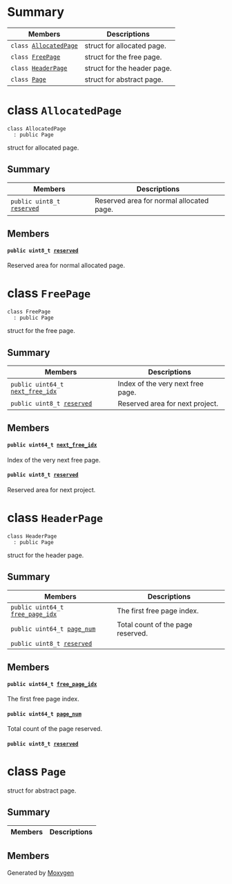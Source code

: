 # Summary

 Members                        | Descriptions                                
--------------------------------|---------------------------------------------
`class `[`AllocatedPage`](#structAllocatedPage) | struct for allocated page.
`class `[`FreePage`](#structFreePage) | struct for the free page.
`class `[`HeaderPage`](#structHeaderPage) | struct for the header page.
`class `[`Page`](#structPage) | struct for abstract page.

# class `AllocatedPage` 

```
class AllocatedPage
  : public Page
```  

struct for allocated page.

## Summary

 Members                        | Descriptions                                
--------------------------------|---------------------------------------------
`public uint8_t `[`reserved`](#structAllocatedPage_1a218bb9896e421a70a9a48cd0fc476415) | Reserved area for normal allocated page.

## Members

#### `public uint8_t `[`reserved`](#structAllocatedPage_1a218bb9896e421a70a9a48cd0fc476415) 

Reserved area for normal allocated page.

# class `FreePage` 

```
class FreePage
  : public Page
```  

struct for the free page.

## Summary

 Members                        | Descriptions                                
--------------------------------|---------------------------------------------
`public uint64_t `[`next_free_idx`](#structFreePage_1ac66ef838d42d575bbf9a05126f4160f0) | Index of the very next free page.
`public uint8_t `[`reserved`](#structFreePage_1aa6eeb336f5f0369e27b6b206ba27985b) | Reserved area for next project.

## Members

#### `public uint64_t `[`next_free_idx`](#structFreePage_1ac66ef838d42d575bbf9a05126f4160f0) 

Index of the very next free page.

#### `public uint8_t `[`reserved`](#structFreePage_1aa6eeb336f5f0369e27b6b206ba27985b) 

Reserved area for next project.

# class `HeaderPage` 

```
class HeaderPage
  : public Page
```  

struct for the header page.

## Summary

 Members                        | Descriptions                                
--------------------------------|---------------------------------------------
`public uint64_t `[`free_page_idx`](#structHeaderPage_1ab75fa82e0968e8d56d3237a17dcc7493) | The first free page index.
`public uint64_t `[`page_num`](#structHeaderPage_1a8216d92e4dd368166f49c07e51874d29) | Total count of the page reserved.
`public uint8_t `[`reserved`](#structHeaderPage_1ab688f5e30b47bd0cf62a157883335ce9) | 

## Members

#### `public uint64_t `[`free_page_idx`](#structHeaderPage_1ab75fa82e0968e8d56d3237a17dcc7493) 

The first free page index.

#### `public uint64_t `[`page_num`](#structHeaderPage_1a8216d92e4dd368166f49c07e51874d29) 

Total count of the page reserved.

#### `public uint8_t `[`reserved`](#structHeaderPage_1ab688f5e30b47bd0cf62a157883335ce9) 

# class `Page` 

struct for abstract page.

## Summary

 Members                        | Descriptions                                
--------------------------------|---------------------------------------------

## Members

Generated by [Moxygen](https://sourcey.com/moxygen)